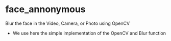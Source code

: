 # face_annonymous
Blur the face in the Video, Camera, or Photo using OpenCV 
- We use here the simple implementation of the OpenCV and Blur function
  
